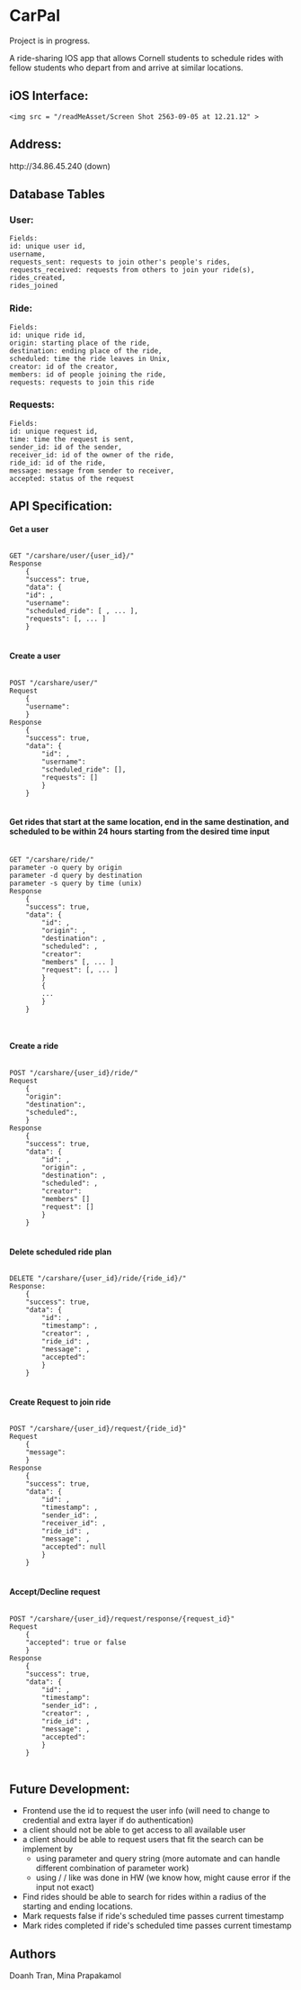<h1> CarPal </h1> 
<p> Project is in progress. </p>
<p> A ride-sharing IOS app that allows Cornell students to schedule rides with fellow students who depart from and arrive at similar locations. </p>


<h2> iOS Interface: </h2>
<div>
    
    <img src = "/readMeAsset/Screen Shot 2563-09-05 at 12.21.12" >



</div>


<h2> Address: </h2>
    http://34.86.45.240 (down)

<h2> Database Tables </h2>

<h3> User: </h3>

    Fields:
    id: unique user id,
    username,
    requests_sent: requests to join other's people's rides, 
    requests_received: requests from others to join your ride(s),
    rides_created,
    rides_joined

<h3> Ride: </h3>

    Fields:
    id: unique ride id,
    origin: starting place of the ride,
    destination: ending place of the ride,
    scheduled: time the ride leaves in Unix,
    creator: id of the creator,
    members: id of people joining the ride,
    requests: requests to join this ride

<h3> Requests: </h3>

    Fields:
    id: unique request id,
    time: time the request is sent,
    sender_id: id of the sender,
    receiver_id: id of the owner of the ride,
    ride_id: id of the ride,
    message: message from sender to receiver,
    accepted: status of the request


<h2> API Specification: </h2>

<h4> Get a user </h4>
<pre>
<code>
GET "/carshare/user/{user_id}/"
Response
    {
    "success": true,
    "data": {            
    "id": <ID>,
    "username":<USER INPUT FOR USERNAME>
    "scheduled_ride": [ <SERIALIZED RIDE>, ... ],
    "requests": [<SERIALIZED REQUEST>, ... ]
    }
</code>
</pre>


<h4> Create a user </h4>
<pre>
<code>
POST "/carshare/user/"
Request
    {
    "username": <USER INPUT>
    }
Response
    {
    "success": true,
    "data": {            
        "id": <ID>,
        "username":<USER INPUT FOR USERNAME>
        "scheduled_ride": [],
        "requests": []
        }
    }
</code>
</pre>


<h4> Get rides that start at the same location, end in the same destination, and scheduled to be 
    within 24 hours starting from the desired time input </h4>
    <pre>
        <code>
GET "/carshare/ride/"
parameter -o query by origin
parameter -d query by destination
parameter -s query by time (unix)
Response
    {
    "success": true,
    "data": {
        "id": <id>,
        "origin": <USER INPUT FOR ORIGIN>,
        "destination": <USER INPUT FOR DESTINATION>,
        "scheduled": <USER INPUT FOR scheduled>,
        "creator": <USER ID>
        "members" [<SERIALIZED USER WITHOUT RIDE and REQUEST FIELD>, ... ]
        "request": [<SERIALIZED REQUEST WITHOUT RIDE FIELD>, ... ]    
        }
        {
        ...
        }
    }
        </code>
    </pre>


<h4> Create a ride </h4>
<pre>
<code>
POST "/carshare/{user_id}/ride/"
Request
    {
    "origin": <USER INPUT for ORIGIN>
    "destination":<USER INPUT FOR DESTINATION>,
    "scheduled":<USER INPUT FOR scheduled>,
    }
Response
    {
    "success": true,
    "data": {
        "id": <id>,
        "origin": <USER INPUT FOR ORIGIN>,
        "destination": <USER INPUT FOR DESTINATION IN UNIX>,
        "scheduled": <USER INPUT FOR scheduled>,
        "creator": <USER_ID>
        "members" []
        "request": []    
        }
    }
</code>
</pre>

<h4> Delete scheduled ride plan </h4>
<pre>
<code>
DELETE "/carshare/{user_id}/ride/{ride_id}/"
Response:
    {
    "success": true,
    "data": {
        "id": <ID>,
        "timestamp": <NOW>,
        "creator": <ID OF OWNER OF THE RIDE>,
        "ride_id": <RIDE ID>,
        "message": <USER INPUT FOR MESSAGE>,
        "accepted": <USER INPUT FOR ACCEPTED>
        }    
    }
</code>
</pre>


<h4>Create Request to join ride</h4>
<pre>
<code>
POST "/carshare/{user_id}/request/{ride_id}"
Request
    {
    "message":<USER INPUT FOR MESSAGE>
    }
Response
    {
    "success": true,
    "data": {
        "id": <ID>,
        "timestamp": <NOW>,
        "sender_id": <ID OF USER>,
        "receiver_id": <ID OF OWNER OF THE RIDE>,
        "ride_id": <RIDE ID>,
        "message": <USER INPUT FOR MESSAGE>,
        "accepted": null
        }    
    }
</code>
</pre>

<h4> Accept/Decline request </h4>
<pre>
<code>
POST "/carshare/{user_id}/request/response/{request_id}"
Request
    {
    "accepted": true or false
    }
Response
    {
    "success": true,
    "data": {
        "id": <ID>,
        "timestamp": <NOW>
        "sender_id": <USER INPUT FOR SENDER_ID>,
        "creator": <ID OF OWNER OF THE RIDE>,
        "ride_id": <RIDE ID>,
        "message": <USER INPUT FOR MESSAGE>,
        "accepted": <USER INPUT FOR ACCEPTED>
        }    
    }
</code>
</pre>


<h2> Future Development: </h2>
<ul>
<li> Frontend use the id to request the user info (will need to change to credential and extra layer if do authentication) </li>

<li> a client should not be able to get access to all available user </li>

<li> a client should be able to request users that fit the search
can be implement by
    <ul>
        <li> using parameter and query string (more automate and can handle different combination of parameter work) </li>
        <li> using / / like was done in HW (we know how, might cause error if the input not exact) </li>
    </ul>
</li>

<li>Find rides should be able to search for rides within a radius of the starting and ending locations.</li>

<li>Mark requests false if ride's scheduled time passes current timestamp</li>

<li>Mark rides completed if ride's scheduled time passes current timestamp</li>
</ul>

<h2> Authors </h2>
Doanh Tran, Mina Prapakamol

